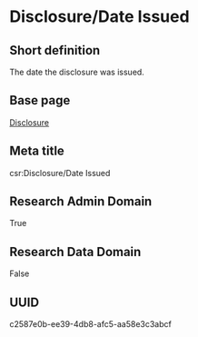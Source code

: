 # Disclosure/Date Issued
## Short definition
The date the disclosure was issued.
## Base page
[Disclosure](../../Objects/Disclosure.md)
## Meta title
csr:Disclosure/Date Issued
## Research Admin Domain
True
## Research Data Domain
False
## UUID
c2587e0b-ee39-4db8-afc5-aa58e3c3abcf
